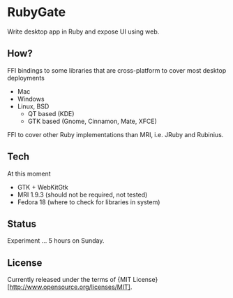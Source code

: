 # RubyGate

Write desktop app in Ruby and expose UI using web.

## How?

FFI bindings to some libraries that are cross-platform to cover most desktop deployments

* Mac
* Windows
* Linux, BSD
  * QT based (KDE)
  * GTK based (Gnome, Cinnamon, Mate, XFCE)

FFI to cover other Ruby implementations than MRI, i.e. JRuby and Rubinius.

## Tech

At this moment

* GTK + WebKitGtk
* MRI 1.9.3 (should not be required, not tested)
* Fedora 18 (where to check for libraries in system)

## Status

Experiment ... 5 hours on Sunday.

## License

Currently released under the terms of {MIT License}[http://www.opensource.org/licenses/MIT].